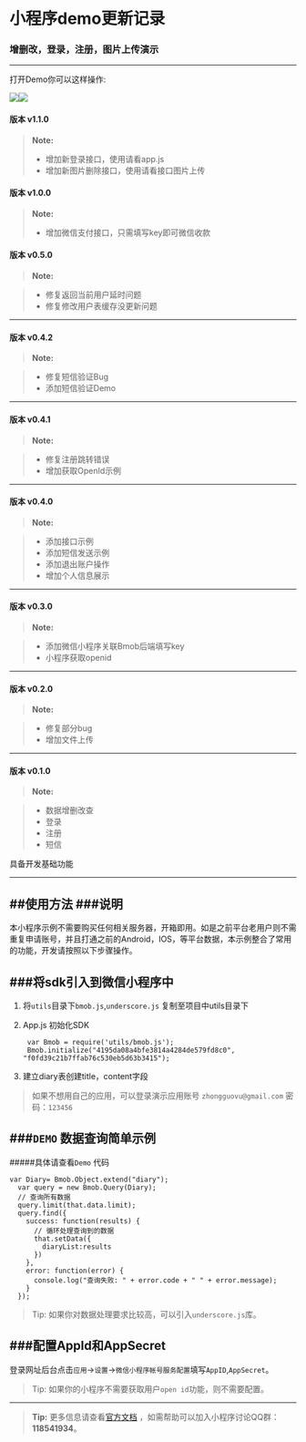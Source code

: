 小程序demo更新记录
===================

### 增删改，登录，注册，图片上传演示
----------
打开Demo你可以这样操作:


![](http://i.imgur.com/oiT4RBe.gif)![](http://i.imgur.com/ReFyRhm.gif)


#### <i class="icon-file"></i> 版本 v1.1.0
> **Note:**
> 
> - 增加新登录接口，使用请看app.js
> - 增加新图片删除接口，使用请看接口图片上传

#### <i class="icon-file"></i> 版本 v1.0.0
> **Note:**
> 
> - 增加微信支付接口，只需填写key即可微信收款


#### <i class="icon-file"></i> 版本 v0.5.0
> **Note:**

> - 修复返回当前用户延时问题
> - 修复修改用户表缓存没更新问题

----------

#### <i class="icon-file"></i> 版本 v0.4.2
> **Note:**

> - 修复短信验证Bug
> - 添加短信验证Demo

----------

#### <i class="icon-file"></i> 版本 v0.4.1
> **Note:**

> - 修复注册跳转错误
> - 增加获取OpenId示例

----------


#### <i class="icon-file"></i> 版本 v0.4.0
> **Note:**

> - 添加接口示例
> - 添加短信发送示例
> -  添加退出账户操作
> -  增加个人信息展示

----------

#### <i class="icon-file"></i> 版本 v0.3.0
> **Note:**

> - 添加微信小程序关联Bmob后端填写key
> -  小程序获取openid

----------

#### <i class="icon-file"></i> 版本 v0.2.0
> **Note:**

> - 修复部分bug
> - 增加文件上传

----------

#### <i class="icon-file"></i> 版本 v0.1.0
> **Note:**

> - 数据增删改查
> - 登录
> - 注册
>-  短信

具备开发基础功能

----------

##使用方法
###说明
----------
本小程序示例不需要购买任何相关服务器，开箱即用。如是之前平台老用户则不需重复申请账号，并且打通之前的Android，IOS，等平台数据，本示例整合了常用的功能，开发请按照以下步骤操作。

###将sdk引入到微信小程序中
----------
1. 将`utils`目录下`bmob.js`,`underscore.js` 复制至项目中utils目录下
2. App.js 初始化SDK


		var Bmob = require('utils/bmob.js');  
		Bmob.initialize("4195da08a4bfe3814a4284de579fd8c0", "f0fd39c21b7ffab76c530eb5d63b3415");

3. 建立diary表创建title，content字段

>如果不想用自己的应用，可以登录演示应用账号 `zhongguovu@gmail.com` 密码：`123456`


###`DEMO` 数据查询简单示例
----------
#####具体请查看`Demo` 代码

    var Diary= Bmob.Object.extend("diary");
      var query = new Bmob.Query(Diary);
      // 查询所有数据
      query.limit(that.data.limit);
      query.find({
        success: function(results) {
          // 循环处理查询到的数据
          that.setData({
            diaryList:results
          })
        },
        error: function(error) {
          console.log("查询失败: " + error.code + " " + error.message);
        }
      });
>Tip: 如果你对数据处理要求比较高，可以引入`underscore.js`库。

###配置AppId和AppSecret
----------
登录网址后台点击`应用`->`设置`->`微信小程序帐号服务配置`填写```AppID```,`AppSecret`。
>Tip: 如果你的小程序不需要获取用户`open id`功能，则不需要配置。


----------

> **Tip:** 更多信息请查看[官方文档](http://docs.bmob.cn/data/wechatApp/a_faststart/doc/index.html "官方使用文档")  ，如需帮助可以加入小程序讨论QQ群：**118541934**。
